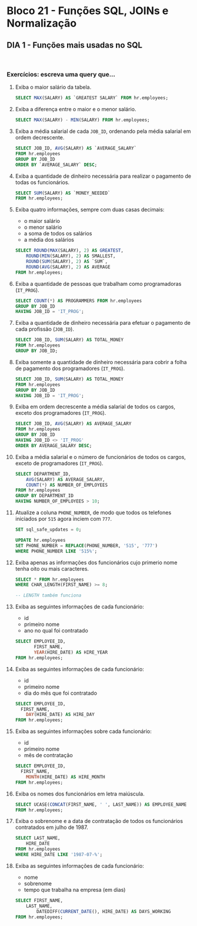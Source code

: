 # **Bloco 21 -** Funções SQL, JOINs e Normalização

## DIA 1 - Funções mais usadas no SQL

&nbsp;

### **Exercícios:** escreva uma query que...

1. Exiba o maior salário da tabela.
    ```sql
    SELECT MAX(SALARY) AS `GREATEST SALARY` FROM hr.employees;
    ```

2. Exiba a diferença entre o maior e o menor salário.
    ```sql
    SELECT MAX(SALARY) - MIN(SALARY) FROM hr.employees;
    ```

3. Exiba a média salarial de cada `JOB_ID`, ordenando pela média salarial em ordem decrescente.

    ```sql
    SELECT JOB_ID, AVG(SALARY) AS `AVERAGE_SALARY`
    FROM hr.employees
    GROUP BY JOB_ID
    ORDER BY `AVERAGE_SALARY` DESC;
    ```

4. Exiba a quantidade de dinheiro necessária para realizar o pagamento de todas os funcionários.

    ```sql
    SELECT SUM(SALARY) AS `MONEY_NEEDED`
    FROM hr.employees;
    ```

5. Exiba quatro informações, sempre com duas casas decimais:
    * o maior salário
    * o menor salário
    * a soma de todos os salários
    * a média dos salários

    ```sql
    SELECT ROUND(MAX(SALARY), 2) AS GREATEST,
        ROUND(MIN(SALARY), 2) AS SMALLEST,
        ROUND(SUM(SALARY), 2) AS `SUM`,
        ROUND(AVG(SALARY), 2) AS AVERAGE
    FROM hr.employees;
    ```

6. Exiba a quantidade de pessoas que trabalham como programadoras (`IT_PROG`).

    ```sql
    SELECT COUNT(*) AS PROGRAMMERS FROM hr.employees
    GROUP BY JOB_ID
    HAVING JOB_ID = 'IT_PROG';
    ```

7. Exiba a quantidade de dinheiro necessária para efetuar o pagamento de cada profissão (`JOB_ID`).

    ```sql
    SELECT JOB_ID, SUM(SALARY) AS TOTAL_MONEY
    FROM hr.employees
    GROUP BY JOB_ID;
    ```

8. Exiba somente a quantidade de dinheiro necessária para cobrir a folha de pagamento dos programadores (`IT_PROG`).

    ```sql
    SELECT JOB_ID, SUM(SALARY) AS TOTAL_MONEY
    FROM hr.employees
    GROUP BY JOB_ID
    HAVING JOB_ID = 'IT_PROG';
    ```

9. Exiba em ordem decrescente a média salarial de todos os cargos, exceto dos programadores (`IT_PROG`).

    ```sql
    SELECT JOB_ID, AVG(SALARY) AS AVERAGE_SALARY
    FROM hr.employees
    GROUP BY JOB_ID
    HAVING JOB_ID <> 'IT_PROG'
    ORDER BY AVERAGE_SALARY DESC;
    ```

10. Exiba a média salarial e o número de funcionários de todos os cargos, exceto de programadores (`IT_PROG`).

    ```sql
    SELECT DEPARTMENT_ID,
        AVG(SALARY) AS AVERAGE_SALARY,
        COUNT(*) AS NUMBER_OF_EMPLOYEES
    FROM hr.employees
    GROUP BY DEPARTMENT_ID
    HAVING NUMBER_OF_EMPLOYEES > 10;
    ```

11. Atualize a coluna `PHONE_NUMBER`, de modo que todos os telefones iniciados por `515` agora inciem com `777`.

    ```sql
    SET sql_safe_updates = 0;

    UPDATE hr.employees
    SET PHONE_NUMBER = REPLACE(PHONE_NUMBER, '515', '777')
    WHERE PHONE_NUMBER LIKE '515%';
    ```

12. Exiba apenas as informações dos funcionários cujo primerio nome tenha oito ou mais caracteres.

    ```sql
    SELECT * FROM hr.employees
    WHERE CHAR_LENGTH(FIRST_NAME) >= 8;

    -- LENGTH também funciona
    ```

13. Exiba as seguintes informações de cada funcionário:
    * id
    * primeiro nome
    * ano no qual foi contratado

    ```sql
    SELECT EMPLOYEE_ID,
           FIRST_NAME,
           YEAR(HIRE_DATE) AS HIRE_YEAR
    FROM hr.employees;
    ```

14. Exiba as seguintes informações de cada funcionário:
    * id
    * primeiro nome
    * dia do mês que foi contratado

    ```sql
    SELECT EMPLOYEE_ID,
      FIRST_NAME,
        DAY(HIRE_DATE) AS HIRE_DAY
    FROM hr.employees;
    ```

15. Exiba as seguintes informações sobre cada funcionário:
    * id
    * primeiro nome
    * mês de contratação

    ```sql
    SELECT EMPLOYEE_ID,
      FIRST_NAME,
        MONTH(HIRE_DATE) AS HIRE_MONTH
    FROM hr.employees;
    ```

16. Exiba os nomes dos funcionários em letra maiúscula.

    ```sql
    SELECT UCASE(CONCAT(FIRST_NAME, ' ', LAST_NAME)) AS EMPLOYEE_NAME
    FROM hr.employees;
    ```

17. Exiba o sobrenome e a data de contratação de todos os funcionários contratados em julho de 1987.

    ```sql
    SELECT LAST_NAME,
        HIRE_DATE
    FROM hr.employees
    WHERE HIRE_DATE LIKE '1987-07-%';
    ```

18. Exiba as seguintes informações de cada funcionário:
    * nome
    * sobrenome
    * tempo que trabalha na empresa (em dias)

    ```sql
    SELECT FIRST_NAME,
        LAST_NAME,
            DATEDIFF(CURRENT_DATE(), HIRE_DATE) AS DAYS_WORKING
    FROM hr.employees;
    ```
